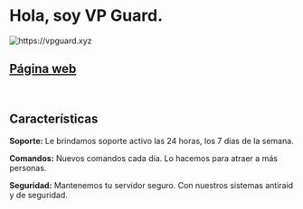 <h1>Hola, soy VP Guard.</h1>
<img alt="https://vpguard.xyz" src="https://media.discordapp.net/attachments/998338855629488289/1036267130099871764/vpguardbanner.png">
<br>
<h2><b><a href="https://vpguard.xyz" target="_blank">Página web</a></b></h2>
<br>
<h2>Características</h2>
<p><b>Soporte:</b> Le brindamos soporte activo las 24 horas, los 7 días de la semana.</p>
<p><b>Comandos:</b> Nuevos comandos cada día. Lo hacemos para atraer a más personas.</p>
<p><b>Seguridad:</b> Mantenemos tu servidor seguro. Con nuestros sistemas antiraid y de seguridad.</p>

